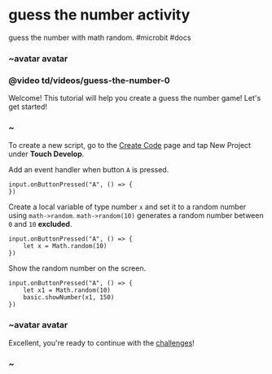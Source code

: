 # guess the number activity

guess the number with math random. #microbit #docs

### ~avatar avatar

### @video td/videos/guess-the-number-0

Welcome! This tutorial will help you create a guess the number game! Let's get started!

### ~

To create a new script, go to the [Create Code](/microbit/create-code) page and tap New Project under **Touch Develop**.

Add an event handler when button `A` is pressed.

```
input.onButtonPressed("A", () => {
})
```

Create a local variable of type number `x` and set it to a random number using `math->random`. `math->random(10)` generates a random number between `0` and `10` **excluded**.

```
input.onButtonPressed("A", () => {
    let x = Math.random(10)
})
```

Show the random number on the screen.

```
input.onButtonPressed("A", () => {
    let x1 = Math.random(10)
    basic.showNumber(x1, 150)
})
```

### ~avatar avatar

Excellent, you're ready to continue with the [challenges](/microbit/lessons/guess-the-number/challenges)!

### ~

